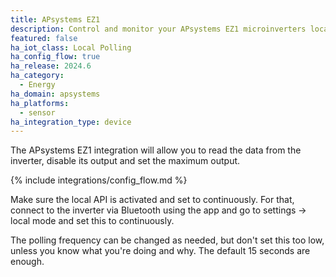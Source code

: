 ```yaml
---
title: APsystems EZ1
description: Control and monitor your APsystems EZ1 microinverters locally without the cloud
featured: false
ha_iot_class: Local Polling
ha_config_flow: true
ha_release: 2024.6
ha_category:
  - Energy
ha_domain: apsystems
ha_platforms:
  - sensor
ha_integration_type: device
---
```


The APsystems EZ1 integration will allow you to read the data from the inverter, disable its output and set the maximum output.

{% include integrations/config_flow.md %}

Make sure the local API is activated and set to continuously. For that, connect to the inverter via Bluetooth using the app and go to settings -> local mode and set this to continuously.

The polling frequency can be changed as needed, but don't set this too low, unless you know what you're doing and why. The default 15 seconds are enough.
